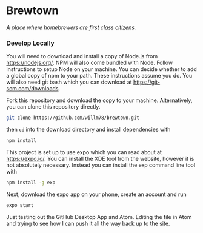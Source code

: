 # Brewtown

*A place where homebrewers are first class citizens.*

### Develop Locally

 You will need to download and install a copy of Node.js from https://nodejs.org/. NPM will also come bundled with Node.
 Follow instructions to setup Node on your machine. You can decide whether to add a global copy of npm to your path. These
 instructions assume you do. You will also need git bash which you can download at https://git-scm.com/downloads.

Fork this repository and download the copy to your machine. Alternatively, you can clone this repository directly.

```sh
git clone https://github.com/willm78/brewtown.git
```

then `cd` into the download directory and install dependencies with

```sh
npm install
```

This project is set up to use expo which you can read about at https://expo.io/. You can install the XDE tool from the website,
however it is not absolutely necessary. Instead you can install the exp command line tool with

```sh
npm install -g exp
```

Next, download the expo app on your phone, create an account and run

```sh
expo start
```

Just testing out the GitHub Desktop App and Atom.  Editing the file in Atom and trying to see how I can push it all the way back up to the site.

